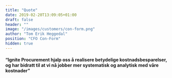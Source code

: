 ```yaml
---
title: "Quote"
date: 2019-02-20T13:09:05+01:00
draft: false
header: ""
image: "/images/customers/con-form.png"
author: "Tom Erik Heggedal"
position: "CFO Con-Form"
hidden: true
---
```


#### “Ignite Procurement hjalp oss å realisere betydelige kostnadsbesparelser, og har bidratt til at vi nå jobber mer systematisk og analytisk med våre kostnader”